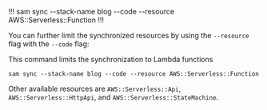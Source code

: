 
!!!
sam sync --stack-name blog --code --resource AWS::Serverless::Function
!!!

You can further limit the synchronized resources by using the `--resource` flag with the `--code` flag:

This command limits the synchronization to Lambda functions

```
sam sync --stack-name blog --code --resource AWS::Serverless::Function

```
Other available resources are `AWS::Serverless::Api`, `AWS::Serverless::HttpApi`, and `AWS::Serverless::StateMachine`.

